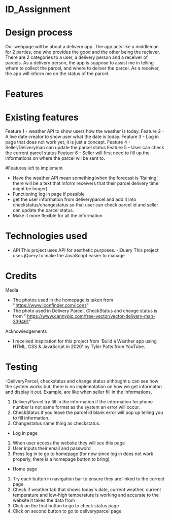 # ID_Assignment
# Design process 
Our webpage will be about a delivery app. The app acts like a middleman for 2 parties, one who provides the good and the other being the reciever.
There are 2 categories to a user, a delivery person and a receiver of parcels.
As a delivery person, the app is suppose to assist me in telling where to collect the parcel, and where to deliver the parcel.
As a receiver, the app will inform me on the status of the parcel. 

# Features 
# Existing features 
Feature 1 - weather API to show users how the weather is today.
Feature 2 - A live date creator to show user what the date is today.
Feature 3 - Log in page that does not work yet, it is just a concept.
Feature 4 - Seller/Deliveryman can update the parcel status 
Feature 5 - User can check the current parcel status
Featuer 6 - Seller will first need to fill up the informations on where the parcel wil be sent to.

#Features left to implement
- Have the weather API mean something(when the forecast is 'Raining', there will be a text that inform receivers that their parcel delivery time might be longer)
- Functioning log in page if possible
- get the user information from deliveryparcel and add it into checkstatus/changestatus so that user can check parcel id and seller can update the parcel status. 
- Make it more flexible for all the information

# Technologies used
- API
This project uses API for aesthetic purposes. 
-jQuery
This project uses jQuery to make the JavaScript easier to manage

# Credits
Media
- The photos used in the homepage is taken from ''https://www.iconfinder.com/icons" 
- The photo used in Delivery Parcel, CheckStatus and change status is from " https://www.cannypic.com/free-vector/vector-delivery-man-339491"

Acknowledgements 
- I received inspiration for this project from 'Build a Weather app using HTML, CSS & JavaScript in 2020' by Tyler Potts from YouTube.



# Testing 
-DeliveryParcel, checkstatus and change status althought u can see how the system works but, there is no implemntation on how we get informaton and display it out. Example, are like when seller fill in the informations, 

1. DeliveryParcel try fill in the information if the information for phone number is not same format as the system an error will occur.
2. CheckStatus if you leave the parcel id blank error will pop up telling you to fill information.
3. Changestatus same thing as checkstatus.

- Log in page
1. When user access the website they will see this page 
2. User inputs their email and password
3. Press log in to go to homepage (for now since log in does not work properly, there is a homepage button to bring)

- Home page
1. Try each button in navigation bar to ensure they are linked to the correct page
2. Check if weather tab that shows today's date, current weather, current temperature and low-high temperature is working and accurate to the website it takes the data from
3. Click on the first button to go to check status page
4. Click on second button to go to deliveryparcel page

